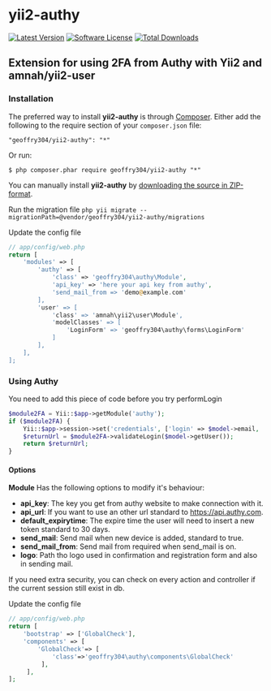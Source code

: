 # yii2-authy

[![Latest Version](https://img.shields.io/github/tag/geoffry304/yii2-authy.svg?style=flat-square&label=release)](https://github.com/geoffry304/yii2-authy/tags)
[![Software License](https://img.shields.io/badge/license-BSD-brightgreen.svg?style=flat-square)](https://github.com/geoffry304/yii2-authy/blob/master/LICENSE.md)
[![Total Downloads](https://img.shields.io/packagist/dt/geoffry304/yii2-authy.svg?style=flat-square)](https://packagist.org/packages/geoffry304/yii2-authy)

## Extension for using 2FA from Authy with Yii2 and amnah/yii2-user ##

### Installation ###

The preferred way to install **yii2-authy** is through [Composer](https://getcomposer.org/). Either add the following to the require section of your `composer.json` file:

`"geoffry304/yii2-authy": "*"` 

Or run:

`$ php composer.phar require geoffry304/yii2-authy "*"` 

You can manually install **yii2-authy** by [downloading the source in ZIP-format](https://github.com/geoffry304/yii2-authy/archive/master.zip).

Run the migration file
  ```php yii migrate --migrationPath=@vendor/geoffry304/yii2-authy/migrations```

Update the config file
```php
// app/config/web.php
return [
    'modules' => [
        'authy' => [
            'class' => 'geoffry304\authy\Module',
            'api_key' => 'here your api key from authy',
            'send_mail_from => 'demo@example.com'
        ],
        'user' => [
            'class' => 'amnah\yii2\user\Module',
            'modelClasses' => [
                'LoginForm' => 'geoffry304\authy\forms\LoginForm'
            ]
        ],
    ],
];
```

### Using Authy ###

You need to add this piece of code before you try performLogin

```php
$module2FA = Yii::$app->getModule('authy');
if ($module2FA) {
    Yii::$app->session->set('credentials', ['login' => $model->email, 'pwd' => $model->password, 'remember' => $rememberMe]);
    $returnUrl = $module2FA->validateLogin($model->getUser());
    return $returnUrl;  
}
 ``` 
#### Options ####
  
**Module** Has the following options to modify it's behaviour:

- **api_key**: The key you get from authy website to make connection with it.
- **api_url**: If you want to use an other url standard to https://api.authy.com.
- **default_expirytime**: The expire time the user will need to insert a new token standard to 30 days.
- **send_mail**: Send mail when new device is added, standard to true.
- **send_mail_from**: Send mail from required when send_mail is on.
- **logo**: Path tho logo used in confirmation and registration form and also in sending mail.

If you need extra security, you can check on every action and controller if the current session still exist in db.

Update the config file
```php
// app/config/web.php
return [
    'bootstrap' => ['GlobalCheck'],
    'components' => [
        'GlobalCheck'=> [
            'class'=>'geoffry304\authy\components\GlobalCheck'
         ],
     ],
];
```
